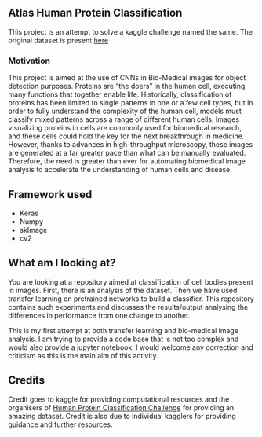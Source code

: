 ## Atlas Human Protein Classification
This project is an attempt to solve a kaggle challenge named the same. The original dataset is present [here](https://www.kaggle.com/c/human-protein-atlas-image-classification/data)


### Motivation

This project is aimed at the use of CNNs in Bio-Medical images for object detection purposes.
Proteins are “the doers” in the human cell, executing many functions that together enable life. Historically, classification of proteins has been limited to single patterns in one or a few cell types, but in order to fully understand the complexity of the human cell, models must classify mixed patterns across a range of different human cells.
Images visualizing proteins in cells are commonly used for biomedical research, and these cells could hold the key for the next breakthrough in medicine. However, thanks to advances in high-throughput microscopy, these images are generated at a far greater pace than what can be manually evaluated. Therefore, the need is greater than ever for automating biomedical image analysis to accelerate the understanding of human cells and disease.


## Framework used
 - Keras
 - Numpy
 - skImage
 - cv2


## What am I looking at?

You are looking at a repository aimed at classification of cell bodies present in images. First, there is an analysis of the dataset. Then we have used transfer learning on pretrained networks to build a classifier. This repository contains such experiments and discusses the results/output analysing the differences in performance from one change to another.

This is my first attempt at both transfer learning and bio-medical image analysis. I am trying to provide a code base that is not too complex and would also provide a jupyter notebook. I would welcome any correction and criticism as this is the main aim of this activity.

## Credits
Credit goes to kaggle for providing computational resources and the organisers of [Human Protein Classification Challenge](https://www.kaggle.com/c/human-protein-atlas-image-classification/data) for providing an amazing dataset. Credit is also due to individual kagglers for providing guidance and further resources.
